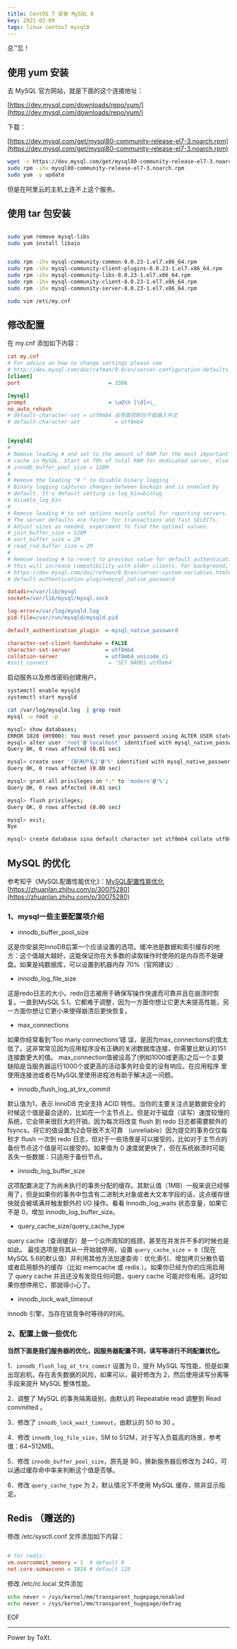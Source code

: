 ```yaml
---
title: CentOS 7 安装 MySQL 8
key: 2021-02-09
tags: linux centos7 mysql8
---
```


总™忘！

<!--more-->

## 使用 yum 安装

去 MySQL 官方网站，就是下面的这个连接地址：

[https://dev.mysql.com/downloads/repo/yum/](https://dev.mysql.com/downloads/repo/yum/)

下载：

[https://dev.mysql.com/get/mysql80-community-release-el7-3.noarch.rpm](https://dev.mysql.com/get/mysql80-community-release-el7-3.noarch.rpm)

```bash
wget -c https://dev.mysql.com/get/mysql80-community-release-el7-3.noarch.rpm
sudo rpm -ihv mysql80-community-release-el7-3.noarch.rpm
sudo yum -y update

```

但是在阿里云的主机上连不上这个服务。

## 使用 tar 包安装

```bash

sudo yum remove mysql-libs
sudo yum install libaio


sudo rpm -ihv mysql-community-common-8.0.23-1.el7.x86_64.rpm
sudo rpm -ihv mysql-community-client-plugins-8.0.23-1.el7.x86_64.rpm
sudo rpm -ihv mysql-community-libs-8.0.23-1.el7.x86_64.rpm
sudo rpm -ihv mysql-community-client-8.0.23-1.el7.x86_64.rpm
sudo rpm -ihv mysql-community-server-8.0.23-1.el7.x86_64.rpm

sudo vim /etc/my.cnf
```

## 修改配置

在 my.cnf 添加如下内容：

```ini
cat my.cnf
# For advice on how to change settings please see
# http://dev.mysql.com/doc/refman/8.0/en/server-configuration-defaults.html
[client]
port                            = 3306

[mysql]
prompt                          = \u@\h [\d]>\_
no_auto_rehash
# default-character-set = utf8mb4 会导致控制台不能输入中文
# default-character-set           = utf8mb4


[mysqld]
#
# Remove leading # and set to the amount of RAM for the most important data
# cache in MySQL. Start at 70% of total RAM for dedicated server, else 10%.
# innodb_buffer_pool_size = 128M
#
# Remove the leading "# " to disable binary logging
# Binary logging captures changes between backups and is enabled by
# default. It's default setting is log_bin=binlog
# disable_log_bin
#
# Remove leading # to set options mainly useful for reporting servers.
# The server defaults are faster for transactions and fast SELECTs.
# Adjust sizes as needed, experiment to find the optimal values.
# join_buffer_size = 128M
# sort_buffer_size = 2M
# read_rnd_buffer_size = 2M
#
# Remove leading # to revert to previous value for default_authentication_plugin,
# this will increase compatibility with older clients. For background, see:
# https://dev.mysql.com/doc/refman/8.0/en/server-system-variables.html#sysvar_default_authentication_plugin
# default-authentication-plugin=mysql_native_password

datadir=/var/lib/mysql
socket=/var/lib/mysql/mysql.sock

log-error=/var/log/mysqld.log
pid-file=/var/run/mysqld/mysqld.pid

default_authentication_plugin  = mysql_native_password

character-set-client-handshake = FALSE
character-set-server           = utf8mb4
collation-server               = utf8mb4_unicode_ci
#init_connect                   = 'SET NAMES utf8mb4'

```

启动服务以及修改密码创建用户。

```bash
systemctl enable mysqld
systemctl start mysqld

cat /var/log/mysqld.log  | grep root
mysql -u root -p

mysql> show databases;
ERROR 1820 (HY000): You must reset your password using ALTER USER statement before executing this statement.
mysql> alter user 'root'@'localhost' identified with mysql_native_password by '{您的密码}';
Query OK, 0 rows affected (0.01 sec)

mysql> create user '{新用户名}'@'%' identified with mysql_native_password by '{他的密码}';
Query OK, 0 rows affected (0.00 sec)

mysql> grant all privileges on *.* to 'modern'@'%';
Query OK, 0 rows affected (0.01 sec)

mysql> flush privileges;
Query OK, 0 rows affected (0.00 sec)

mysql> exit;
Bye

mysql> create database sina default character set utf8mb4 collate utf8mb4_unicode_ci;
```

## MySQL 的优化

参考知乎《MySQL配置性能优化》：[MySQL配置性能优化](https://zhuanlan.zhihu.com/p/30075280)  [https://zhuanlan.zhihu.com/p/30075280](https://zhuanlan.zhihu.com/p/30075280)

### 1、mysql一些主要配置项介绍

- innodb_buffer_pool_size

这是你安装完InnoDB后第一个应该设置的选项。缓冲池是数据和索引缓存的地方：这个值越大越好，这能保证你在大多数的读取操作时使用的是内存而不是硬盘。如果是纯数据库，可以设置到机器内存 70%（官网建议）.

- innodb_log_file_size

这是redo日志的大小。redo日志被用于确保写操作快速而可靠并且在崩溃时恢复。一直到MySQL 5.1，它都难于调整，因为一方面你想让它更大来提高性能，另一方面你想让它更小来使得崩溃后更快恢复。

- max_connections

如果你经常看到‘Too many connections’错 误，是因为max_connections的值太低了。这非常常见因为应用程序没有正确的关闭数据库连接，你需要比默认的151连接数更大的值。 max_connection值被设高了(例如1000或更高)之后一个主要缺陷是当服务器运行1000个或更高的活动事务时会变的没有响应。在应用程序 里使用连接池或者在MySQL里使用进程池有助于解决这一问题。

- innodb_flush_log_at_trx_commit

默认值为1，表示 InnoDB 完全支持 ACID 特性。当你的主要关注点是数据安全的时候这个值是最合适的，比如在一个主节点上。但是对于磁盘（读写）速度较慢的系统，它会带来很巨大的开销，因为每次将改变 flush 到 redo 日志都需要额外的 fsyncs。将它的值设置为2会导致不太可靠 （unreliable）因为提交的事务仅仅每秒才 flush 一次到 redo 日志，但对于一些场景是可以接受的，比如对于主节点的备份节点这个值是可以接受的。如果值为 0 速度就更快了，但在系统崩溃时可能丢失一些数据：只适用于备份节点。

- innodb_log_buffer_size

这项配置决定了为尚未执行的事务分配的缓存。其默认值（1MB）一般来说已经够用了，但是如果你的事务中包含有二进制大对象或者大文本字段的话，这点缓存很快就会被填满并触发额外的 I/O 操作。看看 Innodb_log_waits 状态变量，如果它不是 0，增加 innodb_log_buffer_size。

- query_cache_size/query_cache_type

query cache（查询缓存）是一个众所周知的瓶颈，甚至在并发并不多的时候也是如此。 最佳选项是将其从一开始就停用，设置 `query_cache_size = 0`（现在MySQL 5.6的默认值）并利用其他方法加速查询：优化索引、增加拷贝分散负载或者启用额外的缓存（比如 memcache 或 redis ）。如果你已经为你的应用启用了 query cache 并且还没有发现任何问题，query cache 可能对你有用。这时如果你想停用它，那就得小心了。

- innodb_lock_wait_timeout

innodb 引擎，当存在锁竞争时等待的时间。

### 2、配置上做一些优化

**当然下面是我们服务器的优化，因服务器配置不同，读写等进行不同配置优化。**

1．`innodb_flush_log_at_trx_commit` 设置为 0，提升 MySQL 写性能，但是如果出现宕机，存在丢失数据的风险，如果可以，最好修改为 2，然后使用读写分离等手段来提升 MySQL 整体性能。

2．调整了 MySQL 的事务隔离级别，由默认的 Repeatable read 调整到 Read committed 。

3．修改了 `innodb_lock_wait_timeout`，由默认的 50 to 30  。

4．修改 `innodb_log_file_size`，5M to 512M，对于写入负载高的场景，参考值：64~512MB。

5．修改 `innodb_buffer_pool_size`，原先是 8G，换新服务器后修改为 24G，可以通过缓存命中率来判断这个值是否够。

6．修改 `query_cache_type` 为 2，默认情况下不使用 MySQL 缓存，除非显示指定。

## Redis （赠送的)

修改 /etc/sysctl.conf 文件添加如下内容：

```conf

# for redis:
vm.overcommit_memory = 1  # default 0
net.core.somaxconn = 1024 # default 128
```

修改 /etc/rc.local 文件添加

```bash
echo never > /sys/kernel/mm/transparent_hugepage/enabled
echo never > /sys/kernel/mm/transparent_hugepage/defrag

```

EOF

---

Power by TeXt.
